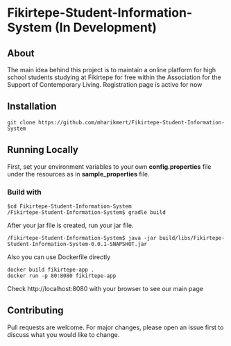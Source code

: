 # Fikirtepe-Student-Information-System (In Development)
## About
The main idea behind this project is to maintain a online platform for high school students studying at Fikirtepe for free within the Association for the Support of Contemporary Living. Registration page is active for now

## Installation
```
git clone https://github.com/mharikmert/Fikirtepe-Student-Information-System
```
## Running Locally
First, set your environment variables to your own  **config.properties** file under the resources  as in **sample_properties** file.

### Build with
```
$cd Fikirtepe-Student-Information-System
/Fikirtepe-Student-Information-System$ gradle build
```
After your jar file is created, run your jar file.
```
/Fikirtepe-Student-Information-System$ java -jar build/libs/Fikirtepe-Student-Information-System-0.0.1-SNAPSHOT.jar
```

Also you can use Dockerfile directly

```
docker build fikirtepe-app .
docker run -p 80:8080 fikirtepe-app
```
Check http://localhost:8080 with your browser to see our main page


## Contributing
Pull requests are welcome. For major changes, please open an issue first to discuss what you would like to change.
